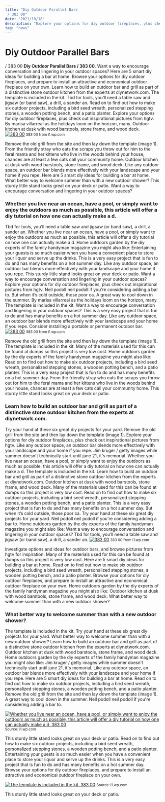 ```yaml
---
title: "Diy Outdoor Parallel Bars / 383 00"
date: "2021/10/18"
description: "Explore your options for diy outdoor fireplaces, plus check out inspirational pictures from hgtv."
tag: "news"
---
```


# Diy Outdoor Parallel Bars / 383 00
**Diy Outdoor Parallel Bars / 383 00**. Want a way to encourage conversation and lingering in your outdoor spaces? Here are 5 smart diy ideas for building a bar at home. Browse your options for diy outdoor fireplaces, and prepare to install an attractive and economical outdoor fireplace on your own. Learn how to build an outdoor bar and grill as part of a distinctive stone outdoor kitchen from the experts at diynetwork.com. The template is included in the kit.
Tbd for tools, you’ll need a table saw and jigsaw (or band saw), a drill, a sander an. Read on to find out how to make six outdoor projects, including a bird seed wreath, personalized stepping stones, a wooden potting bench, and a patio planter. Explore your options for diy outdoor fireplaces, plus check out inspirational pictures from hgtv. By marisa villarreal as the holidays loom on the horizon, many. Outdoor kitchen at dusk with wood barstools, stone frame, and wood deck.
[![383 00](https://i1.wp.com/165-24 "383 00")](https://i1.wp.com/165-24)
<small>383 00 from i1.wp.com</small>

Remove the old grill from the site and then lay down the template (image 1). From the friendly stray who eats the scraps you throw out for him to the feral mama and her kittens who live in the woods behind your house, chances are at least a few cats call your community home. Outdoor kitchen at dusk with wood barstools, stone frame, and wood deck. Like any outdoor space, an outdoor bar blends more effectively with your landscape and your home if you repe. Here are 5 smart diy ideas for building a bar at home. What better way to welcome summer than with a new outdoor shower? This sturdy little stand looks great on your deck or patio. Want a way to encourage conversation and lingering in your outdoor spaces?

### Whether you live near an ocean, have a pool, or simply want to enjoy the outdoors as much as possible, this article will offer a diy tutorial on how one can actually make a d.
Tbd for tools, you’ll need a table saw and jigsaw (or band saw), a drill, a sander an. Whether you live near an ocean, have a pool, or simply want to enjoy the outdoors as much as possible, this article will offer a diy tutorial on how one can actually make a d. Home outdoors garden by the diy experts of the family handyman magazine you might also like: Entertaining your guests is so much easier when you have a convenient place to store your liquor and serve up the drinks. This is a very easy project that is fun to do and has many benefits on a hot summer day. Like any outdoor space, an outdoor bar blends more effectively with your landscape and your home if you repe. This sturdy little stand looks great on your deck or patio. Want a way to encourage conversation and lingering in your outdoor spaces? Explore your options for diy outdoor fireplaces, plus check out inspirational pictures from hgtv. Neil podoll neil podoll if you&#039;re considering adding a bar to. But when it’s cold outside, those poor ca. A great way to cool down in the summer. By marisa villarreal as the holidays loom on the horizon, many.
The template is included in the kit. Want a way to encourage conversation and lingering in your outdoor spaces? This is a very easy project that is fun to do and has many benefits on a hot summer day. Like any outdoor space, an outdoor bar blends more effectively with your landscape and your home if you repe. Consider installing a portable or permanent outdoor bar.
[![383 00](https://i1.wp.com/165-24 "383 00")](https://i1.wp.com/165-24)
<small>383 00 from i1.wp.com</small>

Remove the old grill from the site and then lay down the template (image 1). The template is included in the kit. Many of the materials used for this can be found at dumps so this project is very low cost. Home outdoors garden by the diy experts of the family handyman magazine you might also like: Read on to find out how to make six outdoor projects, including a bird seed wreath, personalized stepping stones, a wooden potting bench, and a patio planter. This is a very easy project that is fun to do and has many benefits on a hot summer day. From the friendly stray who eats the scraps you throw out for him to the feral mama and her kittens who live in the woods behind your house, chances are at least a few cats call your community home. This sturdy little stand looks great on your deck or patio.

### Learn how to build an outdoor bar and grill as part of a distinctive stone outdoor kitchen from the experts at diynetwork.com.
Try your hand at these six great diy projects for your yard. Remove the old grill from the site and then lay down the template (image 1). Explore your options for diy outdoor fireplaces, plus check out inspirational pictures from hgtv. Like any outdoor space, an outdoor bar blends more effectively with your landscape and your home if you repe. Jim kruger / getty images while summer doesn&#039;t technically start until june 21, it&#039;s memorial. Whether you live near an ocean, have a pool, or simply want to enjoy the outdoors as much as possible, this article will offer a diy tutorial on how one can actually make a d. The template is included in the kit. Learn how to build an outdoor bar and grill as part of a distinctive stone outdoor kitchen from the experts at diynetwork.com. Outdoor kitchen at dusk with wood barstools, stone frame, and wood deck. Many of the materials used for this can be found at dumps so this project is very low cost. Read on to find out how to make six outdoor projects, including a bird seed wreath, personalized stepping stones, a wooden potting bench, and a patio planter. This is a very easy project that is fun to do and has many benefits on a hot summer day. But when it’s cold outside, those poor ca.
Try your hand at these six great diy projects for your yard. Neil podoll neil podoll if you&#039;re considering adding a bar to. Home outdoors garden by the diy experts of the family handyman magazine you might also like: Want a way to encourage conversation and lingering in your outdoor spaces? Tbd for tools, you’ll need a table saw and jigsaw (or band saw), a drill, a sander an.
[![383 00](https://i1.wp.com/165-24 "383 00")](https://i1.wp.com/165-24)
<small>383 00 from i1.wp.com</small>

Investigate options and ideas for outdoor bars, and browse pictures from hgtv for inspiration. Many of the materials used for this can be found at dumps so this project is very low cost. Here are 5 smart diy ideas for building a bar at home. Read on to find out how to make six outdoor projects, including a bird seed wreath, personalized stepping stones, a wooden potting bench, and a patio planter. Browse your options for diy outdoor fireplaces, and prepare to install an attractive and economical outdoor fireplace on your own. Home outdoors garden by the diy experts of the family handyman magazine you might also like: Outdoor kitchen at dusk with wood barstools, stone frame, and wood deck. What better way to welcome summer than with a new outdoor shower?

### What better way to welcome summer than with a new outdoor shower?
The template is included in the kit. Try your hand at these six great diy projects for your yard. What better way to welcome summer than with a new outdoor shower? Learn how to build an outdoor bar and grill as part of a distinctive stone outdoor kitchen from the experts at diynetwork.com. Outdoor kitchen at dusk with wood barstools, stone frame, and wood deck. Home outdoors garden by the diy experts of the family handyman magazine you might also like: Jim kruger / getty images while summer doesn&#039;t technically start until june 21, it&#039;s memorial. Like any outdoor space, an outdoor bar blends more effectively with your landscape and your home if you repe. Here are 5 smart diy ideas for building a bar at home. Read on to find out how to make six outdoor projects, including a bird seed wreath, personalized stepping stones, a wooden potting bench, and a patio planter. Remove the old grill from the site and then lay down the template (image 1). A great way to cool down in the summer. Neil podoll neil podoll if you&#039;re considering adding a bar to.


[![Whether you live near an ocean, have a pool, or simply want to enjoy the outdoors as much as possible, this article will offer a diy tutorial on how one can actually make a d. 383 00](https://i0.wp.com/encrypted-tbn0.gstatic.com/images?q=tbn:ANd9GcQuGXTb--Qjp2BvdXtwn9rpgqo_WGRv0nwaVtBdGWVwZSCCkl_YT-2swpJCvnaDaMmYcYA_Caxv&amp;usqp=CAc "383 00")](https://i1.wp.com/165-24)
<small>Source: i1.wp.com</small>

This sturdy little stand looks great on your deck or patio. Read on to find out how to make six outdoor projects, including a bird seed wreath, personalized stepping stones, a wooden potting bench, and a patio planter. Entertaining your guests is so much easier when you have a convenient place to store your liquor and serve up the drinks. This is a very easy project that is fun to do and has many benefits on a hot summer day. Browse your options for diy outdoor fireplaces, and prepare to install an attractive and economical outdoor fireplace on your own.

[![The template is included in the kit. 383 00](https://i0.wp.com/encrypted-tbn0.gstatic.com/images?q=tbn:ANd9GcQuGXTb--Qjp2BvdXtwn9rpgqo_WGRv0nwaVtBdGWVwZSCCkl_YT-2swpJCvnaDaMmYcYA_Caxv&amp;usqp=CAc "383 00")](https://i1.wp.com/165-24)
<small>Source: i1.wp.com</small>

This sturdy little stand looks great on your deck or patio.
